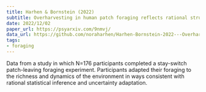 ```yaml
---
title: Harhen & Bornstein (2022)
subtitle: Overharvesting in human patch foraging reflects rational structure learning and adaptive planning
date: 2022/12/02
paper_url: https://psyarxiv.com/9nmvj/
data_url: https://github.com/noraharhen/Harhen-Bornstein-2022---Overharvesting-as-Rational-Learning
tags:
- foraging
---
```


Data from a study in which N=176 participants completed a stay-switch patch-leaving foraging experiment. Participants adapted their foraging to the richness and dynamics of the environment in ways consistent with rational statistical inference and uncertainty adaptation.
